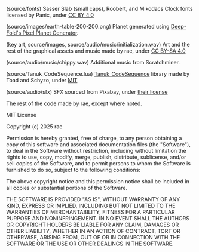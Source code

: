 (source/fonts) Sasser Slab (small caps), Roobert, and Mikodacs Clock fonts licensed by Panic, under [CC BY 4.0](https://creativecommons.org/licenses/by/4.0/)

(source/images/earth-table-200-200.png) Planet generated using [Deep-Fold's Pixel Planet Generator](https://deep-fold.itch.io/pixel-planet-generator).

(key art, source/images, source/audio/music/initialization.wav) Art and the rest of the graphical assets and music made by rae, under [CC BY-SA 4.0](https://creativecommons.org/licenses/by-sa/4.0/)

(source/audio/music/chippy.wav) Additional music from Scratchminer.

(source/Tanuk_CodeSequence.lua) [Tanuk_CodeSequence](https://github.com/Schyzophrenic/Tanuk_CodeSequence) library made by Toad and Schyzo, under [MIT](https://github.com/Schyzophrenic/Tanuk_CodeSequence/blob/main/LICENSE)

(source/audio/sfx) SFX sourced from Pixabay, under [their license](https://pixabay.com/service/terms/)

The rest of the code made by rae, except where noted.

MIT License

Copyright (c) 2025 rae

Permission is hereby granted, free of charge, to any person obtaining a copy
of this software and associated documentation files (the "Software"), to deal
in the Software without restriction, including without limitation the rights
to use, copy, modify, merge, publish, distribute, sublicense, and/or sell
copies of the Software, and to permit persons to whom the Software is
furnished to do so, subject to the following conditions:

The above copyright notice and this permission notice shall be included in all
copies or substantial portions of the Software.

THE SOFTWARE IS PROVIDED "AS IS", WITHOUT WARRANTY OF ANY KIND, EXPRESS OR
IMPLIED, INCLUDING BUT NOT LIMITED TO THE WARRANTIES OF MERCHANTABILITY,
FITNESS FOR A PARTICULAR PURPOSE AND NONINFRINGEMENT. IN NO EVENT SHALL THE
AUTHORS OR COPYRIGHT HOLDERS BE LIABLE FOR ANY CLAIM, DAMAGES OR OTHER
LIABILITY, WHETHER IN AN ACTION OF CONTRACT, TORT OR OTHERWISE, ARISING FROM,
OUT OF OR IN CONNECTION WITH THE SOFTWARE OR THE USE OR OTHER DEALINGS IN THE
SOFTWARE.
